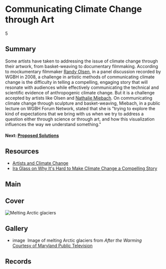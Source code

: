 # Communicating Climate Change through Art

5



## Summary

Some artists have taken to addressing the issue of climate change through their artwork, from basket-weaving to documentary filmmaking. According to mockumentary filmmaker [Randy Olsen](/catalog/cpb-aacip_15-cc0tq5rf2m), in a panel discussion recorded by WGBH in 2008, a challenge in artistic methods of communicating climate change is the difficulty in telling a compelling, engaging story that will resonate with audiences while effectively communicating the technical and scientific evidence of anthropogenic climate change. But it is a challenge accepted by artists like Olsen and [Nathalie Miebach](/catalog/cpb-aacip_15-1v5bc3t03w). On communicating climate change through sculpture and basket-weaving, Miebach, in a public lecture on WGBH Forum Network, stated that she is "trying to explore the kind of expectations that we bring with us when we try to address a question either through science or through art, and how this visualization influences the way we understand something."

#### Next: [Proposed Solutions](/exhibits/climate-change/solutions)

## Resources

- [Artists and Climate Change](http://artistsandclimatechange.com)
- [Ira Glass on Why It's Hard to Make Climate Change a Compelling Story](https://www.youtube.com/watch?v=dv2JEsHiL8U)

## Main

## Cover
  <img title="Cover Image" alt="Melting Arctic glaciers" src="https://s3.amazonaws.com/americanarchive.org/exhibits/ClimateChange_Section7_Art.jpg">

## Gallery
  - <a class="type">image</a>
    <img alt="" src="https://s3.amazonaws.com/americanarchive.org/exhibits/ClimateChange_Section7_Art.jpg">
    <a class="caption-text">Image of melting Arctic glaciers from <i>After the Warming</i></a>
    <a class="credit-link" href="http://americanarchive.org/catalog/cpb-aacip_394-65h9wd4r">Courtesy of Maryland Public Television</a>
    <a class="asset-url" href="http://americanarchive.org/catalog/cpb-aacip_394-65h9wd4r"></a>

## Records
